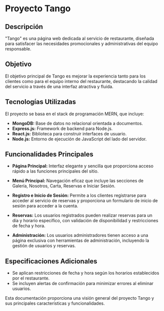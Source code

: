 # Proyecto Tango

## Descripción

"Tango" es una página web dedicada al servicio de restaurante, diseñada para satisfacer las necesidades promocionales y administrativas del equipo responsable.

## Objetivo

El objetivo principal de Tango es mejorar la experiencia tanto para los clientes como para el equipo interno del restaurante, destacando la calidad del servicio a través de una interfaz atractiva y fluida.

## Tecnologías Utilizadas

El proyecto se basa en el stack de programación MERN, que incluye:

- **MongoDB:** Base de datos no relacional orientada a documentos.
- **Express.js:** Framework de backend para Node.js.
- **React.js:** Biblioteca para construir interfaces de usuario.
- **Node.js:** Entorno de ejecución de JavaScript del lado del servidor.

## Funcionalidades Principales

- **Página Principal:** Interfaz elegante y sencilla que proporciona acceso rápido a las funciones principales del sitio.
  
- **Menú Principal:** Navegación eficaz que incluye las secciones de Galería, Nosotros, Carta, Reservas e Iniciar Sesión.

- **Registro e Inicio de Sesión:** Permite a los clientes registrarse para acceder al servicio de reservas y proporciona un formulario de inicio de sesión para acceder a la cuenta.

- **Reservas:** Los usuarios registrados pueden realizar reservas para un día y horario específico, con validación de disponibilidad y restricciones de fecha y hora.

- **Administración:** Los usuarios administradores tienen acceso a una página exclusiva con herramientas de administración, incluyendo la gestión de usuarios y reservas.

## Especificaciones Adicionales

- Se aplican restricciones de fecha y hora según los horarios establecidos por el restaurante.
- Se incluyen alertas de confirmación para minimizar errores al eliminar usuarios.

Esta documentación proporciona una visión general del proyecto Tango y sus principales características y funcionalidades.
